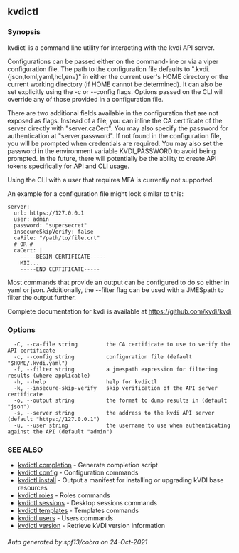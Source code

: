 ## kvdictl



### Synopsis

kvdictl is a command line utility for interacting with the kvdi API server.

Configurations can be passed either on the command-line or via a viper configuration file.
The path to the configuration file defaults to ".kvdi.{json,toml,yaml,hcl,env}" in either the
current user's HOME directory or the current working directory (if HOME cannot be determined).
It can also be set explicitly using the -c or --config flags. Options passed on the CLI will 
override any of those provided in a configuration file.

There are two additional fields available in the configuration that are not exposed as flags.
Instead of a file, you can inline the CA certificate of the server directly with "server.caCert".
You may also specify the password for authentication at "server.password". If not found in the 
configuration file, you will be prompted when credentials are required. You may also set the 
password in the environment variable KVDI_PASSWORD to avoid being prompted. In the future, there 
will potentially be the ability to create API tokens specifically for API and CLI usage.

Using the CLI with a user that requires MFA is currently not supported.

An example for a configuration file might look similar to this:
   
    server:
      url: https://127.0.0.1
      user: admin
      password: "supersecret"
      insecureSkipVerify: false
      caFile: "/path/to/file.crt"
      # OR #
      caCert: |
        -----BEGIN CERTIFICATE-----
        MII...
        -----END CERTIFICATE-----

Most commands that provide an output can be configured to do so either in yaml or json. 
Additionally, the --filter flag can be used with a JMESpath to filter the output further.

Complete documentation for kvdi is available at https://github.com/kvdi/kvdi

### Options

```
  -C, --ca-file string         the CA certificate to use to verify the API certificate
  -c, --config string          configuration file (default "$HOME/.kvdi.yaml")
  -f, --filter string          a jmespath expression for filtering results (where applicable)
  -h, --help                   help for kvdictl
  -k, --insecure-skip-verify   skip verification of the API server certificate
  -o, --output string          the format to dump results in (default "json")
  -s, --server string          the address to the kvdi API server (default "https://127.0.0.1")
  -u, --user string            the username to use when authenticating against the API (default "admin")
```

### SEE ALSO

* [kvdictl completion](kvdictl_completion.md)	 - Generate completion script
* [kvdictl config](kvdictl_config.md)	 - Configuration commands
* [kvdictl install](kvdictl_install.md)	 - Output a manifest for installing or upgrading kVDI base resources
* [kvdictl roles](kvdictl_roles.md)	 - Roles commands
* [kvdictl sessions](kvdictl_sessions.md)	 - Desktop sessions commands
* [kvdictl templates](kvdictl_templates.md)	 - Templates commands
* [kvdictl users](kvdictl_users.md)	 - Users commands
* [kvdictl version](kvdictl_version.md)	 - Retrieve kVDI version information

###### Auto generated by spf13/cobra on 24-Oct-2021
